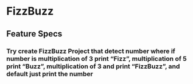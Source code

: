 # FizzBuzz


## Feature Specs
### Try create FizzBuzz Project that detect number where if number is multiplication of 3 print “Fizz”, multiplication of 5 print “Buzz”, multiplication of 3 and print “FizzBuzz”, and default just print the number
    
